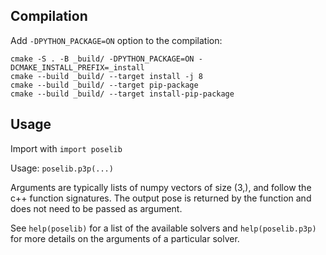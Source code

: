 ## Compilation

Add `-DPYTHON_PACKAGE=ON` option to the compilation:

    cmake -S . -B _build/ -DPYTHON_PACKAGE=ON -DCMAKE_INSTALL_PREFIX=_install
    cmake --build _build/ --target install -j 8
    cmake --build _build/ --target pip-package
    cmake --build _build/ --target install-pip-package

## Usage

Import with `import poselib`

Usage: `poselib.p3p(...)`

Arguments are typically lists of numpy vectors of size (3,), and follow the c++ function
signatures. The output pose is returned by the function and does not need to be
passed as argument.

See `help(poselib)` for a list of the available solvers and `help(poselib.p3p)` for more details on the arguments of a particular solver.
